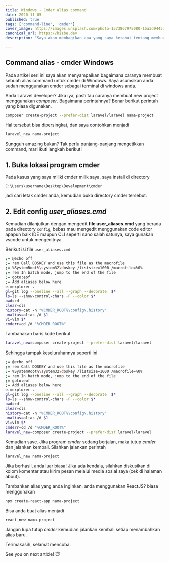 ```yaml
---
title: Windows - Cmder alias command
date: 2020-11-05
published: true
tags: ['command-line', 'cmder']
cover_image: https://images.unsplash.com/photo-1573867975080-15a3d9445345?ixlib=rb-1.2.1&ixid=eyJhcHBfaWQiOjEyMDd9&auto=format&fit=crop&w=1050&q=80
canonical_url: https://hizbe.dev
description: "Saya akan membagikan apa yang saya ketahui tentang membuat alias command di cmder pada OS Windows agar kinerja development kita lebih efektif."

---
```


<i class="fa fa-quote-left fa-3x fa-pull-left" aria-hidden="true"></i>
<h2>Command alias - cmder Windows</h2>

Pada artikel seri ini saya akan menyampaikan bagaimana caranya membuat sebuah alias command untuk cmder di Windows. Saya asumsikan anda sudah menggunakan cmder sebagai terminal di windows anda.

Anda Laravel developer? Jika iya, pasti tau caranya membuat new project menggunakan *composer*. Bagaimana perintahnya? Benar berikut perintah yang biasa digunakan.
```bash
composer create-project --prefer-dist laravel/laravel nama-project
```

Hal tersebut bisa dipersingkat, dan saya contohkan menjadi
```bash
laravel_new nama-project
```

Sungguh amazing bukan? Tak perlu panjang-panjang mengetikkan command, mari ikuti langkah berikut!

## 1.  Buka lokasi program cmder

Pada kasus yang saya miliki cmder milik saya, saya install di directory
```
C:\Users\username\Desktop\Development\cmder
```
jadi cari letak cmder anda, kemudian buka directory cmder tersebut.

## 2. Edit config *user_aliases.cmd*

Kemudian dilanjutkan dengan mengedit **file user_aliases.cmd** yang berada pada directory `config`, bebas mau mengedit menggunakan code editor apapun baik IDE maupun CLI seperti nano salah satunya, saya gunakan vscode untuk mengeditnya.

Berikut isi file `user_aliases.cmd`
```bash
;= @echo off
;= rem Call DOSKEY and use this file as the macrofile
;= %SystemRoot%\system32\doskey /listsize=1000 /macrofile=%0%
;= rem In batch mode, jump to the end of the file
;= goto:eof
;= Add aliases below here
e.=explorer .
gl=git log --oneline --all --graph --decorate  $*
ls=ls --show-control-chars -F --color $*
pwd=cd
clear=cls
history=cat -n "%CMDER_ROOT%\config\.history"
unalias=alias /d $1
vi=vim $*
cmderr=cd /d "%CMDER_ROOT%"
```

Tambahakan baris kode berikut
```bash
laravel_new=composer create-project --prefer-dist laravel/laravel
```

Sehingga tampak keseluruhannya seperti ini
```bash
;= @echo off
;= rem Call DOSKEY and use this file as the macrofile
;= %SystemRoot%\system32\doskey /listsize=1000 /macrofile=%0%
;= rem In batch mode, jump to the end of the file
;= goto:eof
;= Add aliases below here
e.=explorer .
gl=git log --oneline --all --graph --decorate  $*
ls=ls --show-control-chars -F --color $*
pwd=cd
clear=cls
history=cat -n "%CMDER_ROOT%\config\.history"
unalias=alias /d $1
vi=vim $*
cmderr=cd /d "%CMDER_ROOT%"
laravel_new=composer create-project --prefer-dist laravel/laravel
```

Kemudian save. Jika program *cmder* sedang berjalan, maka tutup *cmder* dan jalankan kembali. Silahkan jalankan perintah
```bash
laravel_new nama-project
```

Jika berhasil, anda luar biasa!
Jika ada kendala, silahkan diskusikan di kolom komentar atau kirim pesan melalui media sosial saya (cek di halaman about).

Tambahkan alias yang anda inginkan, anda menggunakan ReactJS? biasa menggunakan
```bash
npx create-react-app nama-project
```

Bisa anda buat alias menjadi
```bash
react_new nama-project
```
Jangan lupa tutup *cmder* kemudian jalankan kembali setiap menambahkan alias baru.

Terimakasih, selamat mencoba.

See you on next article! 😇
